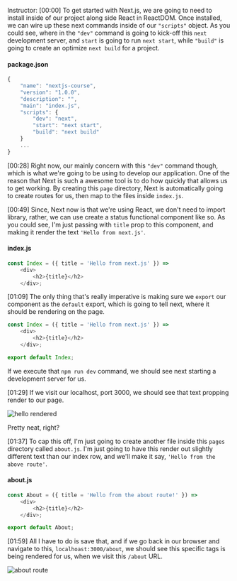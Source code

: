 Instructor: [00:00] To get started with Next.js, we are going to need to install inside of our project along side React in ReactDOM. Once installed, we can wire up these next commands inside of our `"scripts"` object. As you could see, where in the `"dev"` command is going to kick-off this `next` development server, and `start` is going to run `next start`, while `"build"` is going to create an optimize `next build` for a project.

#### package.json
```javascript
{
    "name": "nextjs-course",
    "version": "1.0.0",
    "description": "",
    "main": "index.js",
    "scripts": {
        "dev": "next",
        "start": "next start",
        "build": "next build"
    }
    ...
}

```

[00:28] Right now, our mainly concern with this `"dev"` command though, which is what we're going to be using to develop our application. One of the reason that Next is such a awesome tool is to do how quickly that allows us to get working. By creating this `page` directory, Next is automatically going to create routes for us, then map to the files inside `index.js`.

[00:49] Since, Next now is that we're using React, we don't need to import library, rather, we can use create a status functional component like so. As you could see, I'm just passing with `title` prop to this component, and making it render the text `'Hello from next.js'`.

#### index.js
```javascript
const Index = ({ title = 'Hello from next.js' }) =>  
    <div>
        <h2>{title}</h2>
    </div>;
```

[01:09] The only thing that's really imperative is making sure we `export` our component as the `default` export, which is going to tell next, where it should be rendering on the page. 

```javascript
const Index = ({ title = 'Hello from next.js' }) =>  
    <div>
        <h2>{title}</h2>
    </div>;

export default Index;
```

If we execute that `npm run dev` command, we should see next starting a development server for us.

[01:29] If we visit our localhost, port 3000, we should see that text propping render to our page. 

![hello rendered](https://res.cloudinary.com/dg3gyk0gu/image/upload/v1545266982/transcript-images/react-render-text-within-a-server-side-reactjs-app-with-next-js-hello-rendered.jpg)

Pretty neat, right?

[01:37] To cap this off, I'm just going to create another file inside this `pages` directory called `about.js`. I'm just going to have this render out slightly different text than our index row, and we'll make it say, `'Hello from the above route'`.

#### about.js
```javascript
const About = ({ title = 'Hello from the about route!' }) =>  
    <div>
        <h2>{title}</h2>
    </div>;

export default About;
```

[01:59] All I have to do is save that, and if we go back in our browser and navigate to this, `localhoast:3000/about`, we should see this specific tags is being rendered for us, when we visit this `/about` URL.

![about route](https://res.cloudinary.com/dg3gyk0gu/image/upload/v1545266982/transcript-images/react-render-text-within-a-server-side-reactjs-app-with-next-js-about-route.jpg)